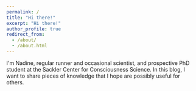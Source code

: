 ```yaml
---
permalink: /
title: "Hi there!"
excerpt: "Hi there!"
author_profile: true
redirect_from:
  - /about/
  - /about.html
---
```


I'm Nadine, regular runner and occasional scientist, and prospective PhD student at the Sackler Center for Consciousness Science. 
In this blog, I want to share pieces of knowledge that I hope are possibly useful for others. 

